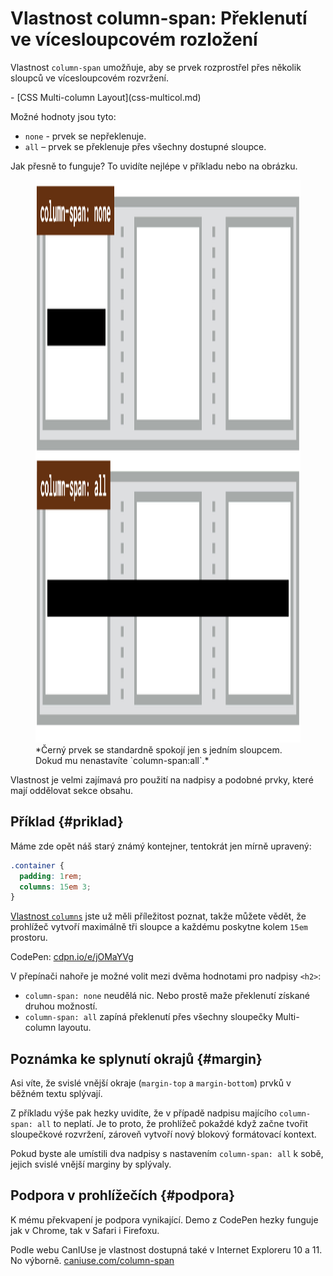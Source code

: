 # Vlastnost column-span: Překlenutí ve vícesloupcovém rozložení

Vlastnost `column-span` umožňuje, aby se prvek rozprostřel přes několik sloupců ve vícesloupcovém rozvržení.

<div class="related web-only" markdown="1">
- [CSS Multi-column Layout](css-multicol.md)
</div>

Možné hodnoty jsou tyto:

- `none` - prvek se nepřeklenuje.
- `all` – prvek se překlenuje přes všechny dostupné sloupce.

Jak přesně to funguje? To uvidíte nejlépe v příkladu nebo na obrázku.

<figure>
<img src="../dist/images/original/vdgrid/css-multicol-span.png" width="1600" height="900" alt="CSS vlastnosti column-width, column-count a columns">
<figcaption markdown="1">
*Černý prvek se standardně spokojí jen s jedním sloupcem. Dokud mu nenastavíte `column-span:all`.*
</figcaption>
</figure>

Vlastnost je velmi zajímavá pro použití na nadpisy a podobné prvky, které mají oddělovat sekce obsahu.

## Příklad {#priklad}

Máme zde opět náš starý známý kontejner, tentokrát jen mírně upravený:

```css
.container {
  padding: 1rem;
  columns: 15em 3;
}
```

[Vlastnost `columns`](css-multicol-columns.md) jste už měli příležitost poznat, takže můžete vědět, že prohlížeč vytvoří maximálně tři sloupce a každému poskytne kolem `15em` prostoru.

CodePen: [cdpn.io/e/jOMaYVg](https://codepen.io/machal/pen/jOMaYVg?editors=1100)

V přepínači nahoře je možné volit mezi dvěma hodnotami pro nadpisy `<h2>`:

- `column-span: none` neudělá nic. Nebo prostě maže překlenutí získané druhou možností.
- `column-span: all` zapíná překlenutí přes všechny sloupečky Multi-column layoutu.

## Poznámka ke splynutí okrajů {#margin}

Asi víte, že svislé vnější okraje (`margin-top` a `margin-bottom`) prvků v běžném textu splývají.

<!-- AdSnippet -->

Z příkladu výše pak hezky uvidíte, že v případě nadpisu majícího `column-span: all` to neplatí. Je to proto, že prohlížeč pokaždé když začne tvořit sloupečkové rozvržení, zároveň vytvoří nový blokový formátovací kontext.

Pokud byste ale umístili dva nadpisy s nastavením `column-span: all` k sobě, jejich svislé vnější marginy by splývaly.

## Podpora v prohlížečích {#podpora}

K mému překvapení je podpora vynikající. Demo z CodePen hezky funguje jak v Chrome, tak v Safari i Firefoxu.

Podle webu CanIUse je vlastnost dostupná také v Internet Exploreru 10 a 11. No výborně. [caniuse.com/column-span](https://caniuse.com/?search=column-span)

<!-- AdSnippet -->
